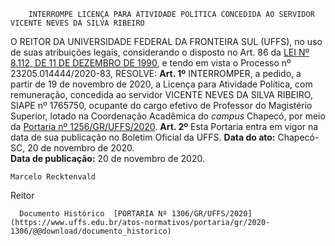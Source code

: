         INTERROMPE LICENÇA PARA ATIVIDADE POLÍTICA CONCEDIDA AO SERVIDOR VICENTE NEVES DA SILVA RIBEIRO  

 O REITOR DA UNIVERSIDADE FEDERAL DA FRONTEIRA SUL (UFFS), no uso de suas atribuições legais, considerando o disposto no Art. 86 da [LEI Nº 8.112, DE 11 DE DEZEMBRO DE 1990](http://www.planalto.gov.br/ccivil_03/leis/l8112cons.htm), e tendo em vista o Processo nº 23205.014444/2020-83,   RESOLVE:   **Art. 1º**  INTERROMPER, a pedido, a partir de 19 de novembro de 2020, a Licença para Atividade Política, com remuneração, concedida ao servidor VICENTE NEVES DA SILVA RIBEIRO, SIAPE nº 1765750, ocupante do cargo efetivo de Professor do Magistério Superior, lotado na Coordenação Acadêmica do *campus*  Chapecó, por meio da [Portaria nº 1256/GR/UFFS/2020](https://www.uffs.edu.br/atos-normativos/portaria/gr/2020-1256).   **Art. 2º**  Esta Portaria entra em vigor na data de sua publicação no Boletim Oficial da UFFS.        **Data do ato:** Chapecó-SC, 20 de novembro de 2020.   
 **Data de publicação:**  20 de novembro de 2020. 

    Marcelo Recktenvald   
 Reitor 

      Documento Histórico  [PORTARIA Nº 1306/GR/UFFS/2020](https://www.uffs.edu.br/atos-normativos/portaria/gr/2020-1306/@@download/documento_historico)     
      